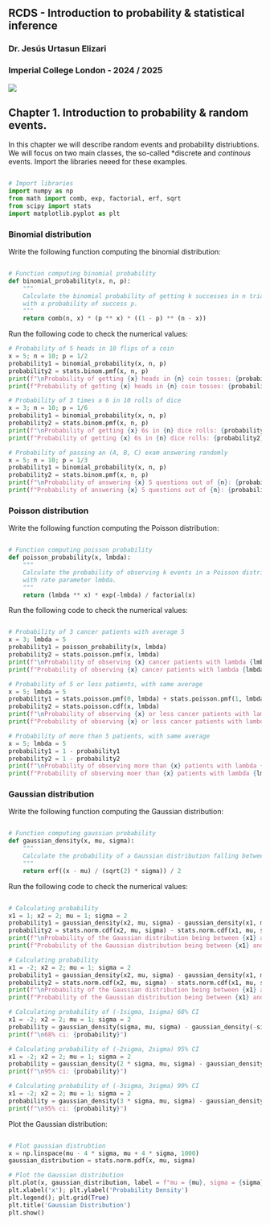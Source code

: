 ## RCDS - Introduction to probability & statistical inference

### Dr. Jesús Urtasun Elizari

### Imperial College London - 2024 / 2025

<img src="/readme_figures/grad-school-logo.png">

## Chapter 1. Introduction to probability & random events.

In this chapter we will describe random events and probability distriubtions.
We will focus on two main classes, the so-called *discrete and *continous* events.
Import the libraries neeed for these examples.

```python

# Import libraries
import numpy as np
from math import comb, exp, factorial, erf, sqrt
from scipy import stats
import matplotlib.pyplot as plt

```

### Binomial distribution

Write the following function computing the binomial distribution:

```python

# Function computing binomial probability
def binomial_probability(x, n, p):
    """
    Calculate the binomial probability of getting k successes in n trials
    with a probability of success p.
    """
    return comb(n, x) * (p ** x) * ((1 - p) ** (n - x))

```

Run the following code to check the numerical values:

```python
# Probability of 5 heads in 10 flips of a coin
x = 5; n = 10; p = 1/2
probability1 = binomial_probability(x, n, p)
probability2 = stats.binom.pmf(x, n, p)
print(f"\nProbability of getting {x} heads in {n} coin tosses: {probability1}")
print(f"Probability of getting {x} heads in {n} coin tosses: {probability2}")

# Probability of 3 times a 6 in 10 rolls of dice
x = 3; n = 10; p = 1/6
probability1 = binomial_probability(x, n, p)
probability2 = stats.binom.pmf(x, n, p)
print(f"\nProbability of getting {x} 6s in {n} dice rolls: {probability1}")
print(f"Probability of getting {x} 6s in {n} dice rolls: {probability2}")

# Probability of passing an (A, B, C) exam answering randomly
x = 5; n = 10; p = 1/3
probability1 = binomial_probability(x, n, p)
probability2 = stats.binom.pmf(x, n, p)
print(f"\nProbability of answering {x} 5 questions out of {n}: {probability1}")
print(f"Probability of answering {x} 5 questions out of {n}: {probability2}")
```

### Poisson distribution

Write the following function computing the Poisson distribution:

```python

# Function computing poisson probability
def poisson_probability(x, lmbda):
    """
    Calculate the probability of observing k events in a Poisson distribution
    with rate parameter lmbda.
    """
    return (lmbda ** x) * exp(-lmbda) / factorial(x)

```

Run the following code to check the numerical values:

```python

# Probability of 3 cancer patients with average 5
x = 3; lmbda = 5
probability1 = poisson_probability(x, lmbda)
probability2 = stats.poisson.pmf(x, lmbda)
print(f"\nProbability of observing {x} cancer patients with lambda {lmbda}: {probability1}")
print(f"Probability of observing {x} cancer patients with lambda {lmbda}: {probability2}")

# Probability of 5 or less patients, with same average
x = 5; lmbda = 5
probability1 = stats.poisson.pmf(0, lmbda) + stats.poisson.pmf(1, lmbda) + stats.poisson.pmf(2, lmbda) + stats.poisson.pmf(3, lmbda) + stats.poisson.pmf(4, lmbda) + stats.poisson.pmf(5, lmbda)
probability2 = stats.poisson.cdf(x, lmbda)
print(f"\nProbability of observing {x} or less cancer patients with lambda {lmbda}: {probability1}")
print(f"Probability of observing {x} or less cancer patients with lambda {lmbda}: {probability2}")

# Probability of more than 5 patients, with same average
x = 5; lmbda = 5
probability1 = 1 - probability1
probability2 = 1 - probability2
print(f"\nProbability of observing more than {x} patients with lambda {lmbda}: {probability1}")
print(f"Probability of observing moer than {x} patients with lambda {lmbda}: {probability2}")

```

### Gaussian distribution

Write the following function computing the Gaussian distribution:

```python

# Function computing gaussian probability
def gaussian_density(x, mu, sigma):
    """
    Calculate the probability of a Gaussian distribution falling between x1 and x2.
    """
    return erf((x - mu) / (sqrt(2) * sigma)) / 2

```

Run the following code to check the numerical values:

```python

# Calculating probability
x1 = 1; x2 = 2; mu = 1; sigma = 2
probability1 = gaussian_density(x2, mu, sigma) - gaussian_density(x1, mu, sigma)
probability2 = stats.norm.cdf(x2, mu, sigma) - stats.norm.cdf(x1, mu, sigma)
print(f"\nProbability of the Gaussian distribution being between {x1} and {x2}: {probability1}")
print(f"Probability of the Gaussian distribution being between {x1} and {x2}: {probability2}")

# Calculating probability
x1 = -2; x2 = 2; mu = 1; sigma = 2
probability1 = gaussian_density(x2, mu, sigma) - gaussian_density(x1, mu, sigma)
probability2 = stats.norm.cdf(x2, mu, sigma) - stats.norm.cdf(x1, mu, sigma)
print(f"\nProbability of the Gaussian distribution being between {x1} and {x2}: {probability1}")
print(f"Probability of the Gaussian distribution being between {x1} and {x2}: {probability2}")

# Calculating probability of (-1sigma, 1sigma) 68% CI
x1 = -2; x2 = 2; mu = 1; sigma = 2
probability = gaussian_density(sigma, mu, sigma) - gaussian_density(-sigma, mu, sigma)
print(f"\n68% ci: {probability}")

# Calculating probability of (-2sigma, 2sigma) 95% CI
x1 = -2; x2 = 2; mu = 1; sigma = 2
probability = gaussian_density(2 * sigma, mu, sigma) - gaussian_density(-2 * sigma, mu, sigma)
print(f"\n95% ci: {probability}")

# Calculating probability of (-3sigma, 3sigma) 99% CI
x1 = -2; x2 = 2; mu = 1; sigma = 2
probability = gaussian_density(3 * sigma, mu, sigma) - gaussian_density(-3 * sigma, mu, sigma)
print(f"\n95% ci: {probability}")

```

Plot the Gaussian distribution:

```python

# Plot gaussian distrubtion
x = np.linspace(mu - 4 * sigma, mu + 4 * sigma, 1000)
gaussian_distribution = stats.norm.pdf(x, mu, sigma)

# Plot the Gaussian distribution
plt.plot(x, gaussian_distribution, label = f"mu = {mu}, sigma = {sigma}")
plt.xlabel('x'); plt.ylabel('Probability Density')
plt.legend(); plt.grid(True)
plt.title('Gaussian Distribution')
plt.show()

```
